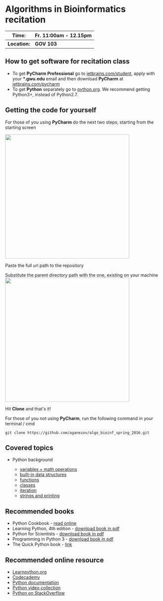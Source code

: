 # Algorithms in Bioinformatics recitation

| Time:       | Fr. 11:00am - 12.15pm |
--------------|------------------------
|**Location:**| **GOV 103**           |

## How to get software for recitation class

* To get **PyCharm Professional** go to [jetbrains.com/student](https://www.jetbrains.com/shop/eform/students), apply with your **\*.gwu.edu** email and then download **PyCharm** at [jetbrains.com/pycharm](jetbrains.com/pycharm)
* To get **Python** separately go to [python.org](https://www.python.org/downloads/). We recommend getting Python3+, instead of Python2.7.


## Getting the code for yourself

For those of you using **PyCharm** do the next two steps, starting from the starting screen

<img src="https://cloud.githubusercontent.com/assets/1204593/13429940/aa7607e4-df90-11e5-977f-cfe8fc27cdb2.png" width="400">


Paste the full url path to the repository

Substitute the parent directory path with the one, existing on your machine
<img src="https://cloud.githubusercontent.com/assets/1204593/13429950/c582441c-df90-11e5-9edf-d564114ea01e.png" width="400">

Hit **Clone** and that's it!


For those of you not using **PyCharm**, run the following command in your terminal / cmd

    git clone https://github.com/aganezov/algo_bioinf_spring_2016.git

## Covered topics
* Python background

    * [variables + math operations](https://github.com/aganezov/algo_bioinf_spring_2016/blob/master/python_background/variables.py)
    * [built-in data structures](https://github.com/aganezov/algo_bioinf_spring_2016/blob/master/python_background/builtin_data_structures.py)
    * [functions](https://github.com/aganezov/algo_bioinf_spring_2016/blob/master/python_background/functions.py)
    * [classes](https://github.com/aganezov/algo_bioinf_spring_2016/blob/master/python_background/classes.py)
    * [iteration](https://github.com/aganezov/algo_bioinf_spring_2016/blob/master/python_background/iteration.py)
    * [strings and printing](https://github.com/aganezov/algo_bioinf_spring_2016/blob/master/python_background/printing_and_strings.py)

## Recommended books

* Python Cookbook - [read online](http://chimera.labs.oreilly.com/books/1230000000393/index.html)
* Learning Python, 4th edition - [download book in pdf](http://filepi.com/i/pRrwxJS)
* Python for Scientists - [download book in pdf](http://www.oreilly.com/programming/free/files/python-for-scientists.pdf)
* Programming in Python 3 - [download book in pdf](http://folk.ntnu.no/nicolaat/uni/ITGK/Generelt/Programming%20in%20Python%203%20A%20Complete%20Introduction%20to%20the%20Python%20Language.pdf)
* The Quick Python book - [link](https://www.manning.com/books/the-quick-python-book-second-edition)


## Recommended online resource

* [Learnpython.org](learnpython.org)
* [Codecademy](https://www.codecademy.com/learn/python)
* [Python documentation](docs.python.org) 
* [Python video collection](pyvideo.org)
* [Python on StackOverflow](stackoverflow.com/questions/tagged/python)

